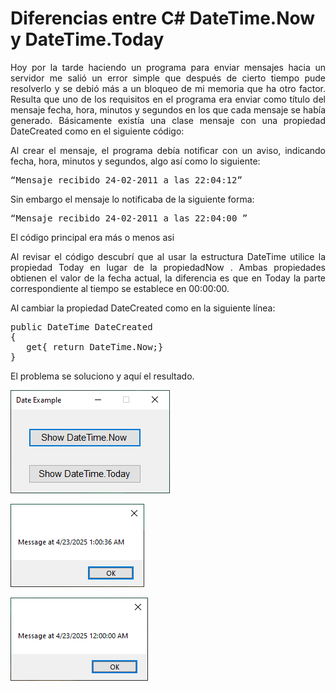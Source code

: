 # Diferencias entre C# DateTime.Now y DateTime.Today
<p align="justify">
Hoy por la tarde haciendo un programa para enviar mensajes hacia un servidor me salió un error simple que después de cierto tiempo pude resolverlo y se debió más a un bloqueo de mi memoria que ha otro factor.
Resulta que uno de los requisitos en el programa era enviar como título del mensaje fecha, hora, minutos y segundos en los que cada mensaje se había generado.
Básicamente existía una clase mensaje con una propiedad DateCreated como en el siguiente código:
</p>
<p align="justify">
Al crear el mensaje, el programa debía notificar con un aviso, indicando fecha, hora, minutos y segundos, algo así como lo siguiente:
</p>
<pre>
“Mensaje recibido 24-02-2011 a las 22:04:12”
</pre>
<p align="justify">
Sin embargo el mensaje lo notificaba de la siguiente forma:
</p>
<pre>
“Mensaje recibido 24-02-2011 a las 22:04:00 ”
</pre>
<p align="justify">
El código principal era más o menos asi
</p>
<p align="justify">
Al revisar el código descubrí que al usar la estructura DateTime utilice la propiedad Today en lugar de la propiedadNow .
Ambas propiedades obtienen el valor de la fecha actual, la diferencia es que en Today la parte correspondiente al tiempo se establece en 00:00:00.
</p>
<p>
Al cambiar la propiedad DateCreated como en la siguiente línea:
</p>
<pre>
public DateTime DateCreated
{
   get{ return DateTime.Now;}
}
</pre>
<p align="justify">
El problema se soluciono y aquí el resultado.
</p>
<p>
<div>
<img src="images/fig1.png">
</div>
</p>
<p>
<div>
<img src="images/fig2.png">
</div>
</p>
<p>
<div>
<img src="images/fig3.png">
</div>
</p>